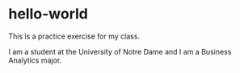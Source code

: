 # hello-world
This is a practice exercise for my class. 

I am a student at the University of Notre Dame and I am a Business Analytics major. 
